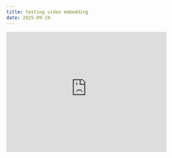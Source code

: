 ```yaml
---
title: testing video embedding
date: 2025-09-19
---
```


<iframe width="420" height="315" src="https://www.youtube.com/embed/4q5g6eTzJg4" frameborder="0" allowfullscreen></iframe>
